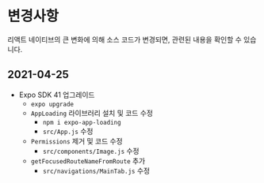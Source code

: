 # 변경사항

리액트 네이티브의 큰 변화에 의해 소스 코드가 변경되면, 관련된 내용을 확인할 수 있습니다.

## 2021-04-25

- Expo SDK 41 업그레이드
  - `expo upgrade`
  - `AppLoading` 라이브러리 설치 및 코드 수정
    - `npm i expo-app-loading`
    - `src/App.js` 수정
  - `Permissions` 제거 및 코드 수정
    - `src/components/Image.js` 수정
  - `getFocusedRouteNameFromRoute` 추가
    - `src/navigations/MainTab.js` 수정
